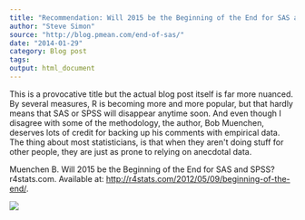 ```yaml
---
title: "Recommendation: Will 2015 be the Beginning of the End for SAS and SPSS?"
author: "Steve Simon"
source: "http://blog.pmean.com/end-of-sas/"
date: "2014-01-29"
category: Blog post
tags: 
output: html_document
---
```


This is a provocative title but the actual blog post itself is far more
nuanced. By several measures, R is becoming more and more popular, but
that hardly means that SAS or SPSS will disappear anytime soon. And even
though I disagree with some of the methodology, the author, Bob
Muenchen, deserves lots of credit for backing up his comments with
empirical data. The thing about most statisticians, is that when they
aren't doing stuff for other people, they are just as prone to relying
on anecdotal data.

<!---More--->

Muenchen B. Will 2015 be the Beginning of the End for SAS and SPSS?
r4stats.com. Available at:
<http://r4stats.com/2012/05/09/beginning-of-the-end/>.

![](../../../web/images/14/end-of-sas01.png)




